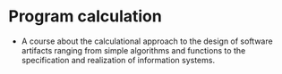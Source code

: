 # Program calculation

- A course about the calculational approach to the design of software artifacts ranging from simple algorithms and functions to the specification and realization of information systems.
